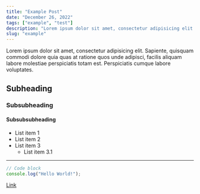 ```yaml
---
title: "Example Post"
date: "December 26, 2022"
tags: ["example", "test"]
description: "Lorem ipsum dolor sit amet, consectetur adipisicing elit. Sapiente, quisquam commodi dolore quia quas at ratione quos unde adipisci, facilis aliquam labore molestiae perspiciatis totam est. Perspiciatis cumque labore voluptates."
slug: "example"
---
```


Lorem ipsum dolor sit amet, consectetur adipisicing elit. Sapiente, quisquam commodi dolore quia quas at ratione quos unde adipisci, facilis aliquam labore molestiae perspiciatis totam est. Perspiciatis cumque labore voluptates.

## Subheading

### Subsubheading

#### Subsubsubheading

- List item 1
- List item 2
- List item 3
  - List item 3.1

---

```ts
// Code block
console.log("Hello World!");
```

[Link](https://github.com)
